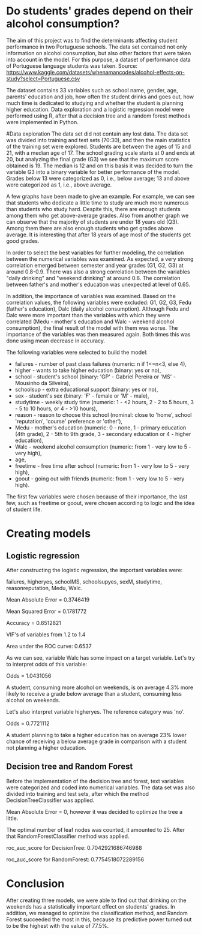 # Do students' grades depend on their alcohol consumption?
The aim of this project was to find the determinants affecting student performance in two Portuguese schools. The data set contained not only information on alcohol consumption, but also other factors that were taken into account in the model. For this purpose, a dataset of performance data of Portuguese language students was taken. Source: https://www.kaggle.com/datasets/whenamancodes/alcohol-effects-on-study?select=Portuguese.csv

The dataset contains 33 variables such as school name, gender, age, parents' education and job, how often the student drinks and goes out, how much time is dedicated to studying and whether the student is planning higher education. Data exploration and a logistic regression model were performed using R, after that a decision tree and a random forest methods were implemented in Python.

#Data exploration
The data set did not contain any lost data. The data set was divided into training and test sets (70:30), and then the main statistics of the training set were explored. Students are between the ages of 15 and 21, with a median age of 17. The school grading scale starts at 0 and ends at 20, but analyzing the final grade (G3) we see that the maximum score obtained is 19. The median is 12 and on this basis it was decided to turn the variable G3 into a binary variable for better performance of the model. Grades below 13 were categorized as 0, i.e., below average; 13 and above were categorized as 1, i.e., above average.

A few graphs have been made to give an example. For example, we can see that students who dedicate a little time to study are much more numerous than students who study hard. Despite this, there are enough students among them who get above-average grades. Also from another graph we can observe that the majority of students are under 18 years old (Q3). Among them there are also enough students who get grades above average. It is interesting that after 18 years of age most of the students get good grades.

In order to select the best variables for further modeling, the correlation between the numerical variables was examined. As expected, a very strong correlation emerged between semester and year grades (G1, G2, G3) at around 0.8-0.9. There was also a strong correlation between the variables "daily drinking" and "weekend drinking" at around 0.6. The correlation between father's and mother's education was unexpected at level of 0.65.

In addition, the importance of variables was examined. Based on the correlation values, the following variables were excluded: G1, G2, G3, Fedu (father's education), Dalc (daily alcohol consumption). Although Fedu and Dalc were more important than the variables with which they were correlated (Medu - mother's education and Walc - weekend alcohol consumption), the final result of the model with them was worse. The importance of the variables was then measured again. Both times this was done using mean decrease in accuracy.

The following variables were selected to build the model:

* failures - number of past class failures (numeric: n if 1<=n<3, else 4), 
* higher - wants to take higher education (binary: yes or no), 
* school - student's school (binary: 'GP' - Gabriel Pereira or 'MS' - Mousinho da Silveira), 
* schoolsup - extra educational support (binary: yes or no), 
* sex - student's sex (binary: 'F' - female or 'M' - male), 
* studytime - weekly study time (numeric: 1 - <2 hours, 2 - 2 to 5 hours, 3 - 5 to 10 hours, or 4 - >10 hours), 
* reason - reason to choose this school (nominal: close to 'home', school 'reputation', 'course' preference or 'other'), 
* Medu - mother's education (numeric: 0 - none, 1 - primary education (4th grade), 2 - 5th to 9th grade, 3 - secondary education or 4 - higher education), 
* Walc - weekend alcohol consumption (numeric: from 1 - very low to 5 - very high), 
* age, 
* freetime - free time after school (numeric: from 1 - very low to 5 - very high), 
* goout - going out with friends (numeric: from 1 - very low to 5 - very high).

The first few variables were chosen because of their importance, the last few, such as freetime or goout, were chosen according to logic and the idea of student life.

# Creating models
## Logistic regression
After constructing the logistic regression, the important variables were:

failures, higheryes, schoolMS, schoolsupyes, sexM, studytime, reasonreputation, Medu, Walc.

Mean Absolute Error = 0.3746419

Mean Squared Error = 0.1781772

Accuracy = 0.6512821

VIF's of variables from 1.2 to 1.4

Area under the ROC curve: 0.6537

As we can see, variable Walc has some impact on a target variable. Let's try to interpret odds of this variable:

Odds = 1.0431056

A student, consuming more alcohol on weekends, is on average 4.3% more likely to receive a grade below average than a student, consuming less alcohol on weekends.

Let's also interpret variable higheryes. The reference category was 'no'.

Odds = 0.7721112

A student planning to take a higher education has on average 23% lower chance of receiving a below average grade in comparison with a student not planning a higher education.

## Decision tree and Random Forest
Before the implementation of the decision tree and forest, text variables were categorized and coded into numerical variables.
The data set was also divided into training and test sets, after which the method DecisionTreeClassifier was applied.

Mean Absolute Error = 0, however it was decided to optimize the tree a little.

The optimal number of leaf nodes was counted, it amounted to 25. After that RandomForestClassifier method was applied.

roc_auc_score for DecisionTree:  0.7042921686746988

roc_auc_score for RandomForest:  0.7754518072289156

# Conclusion
After creating three models, we were able to find out that drinking on the weekends has a statistically important effect on students' grades. In addition, we managed to optimize the classification method, and Random Forest succeeded the most in this, because its predictive power turned out to be the highest with the value of 77.5%.
